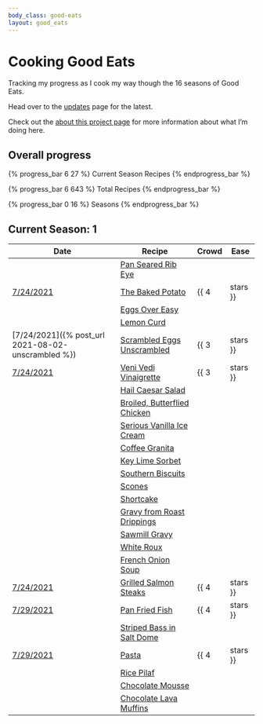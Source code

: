 ```yaml
---
body_class: good-eats
layout: good_eats
---
```


# Cooking Good Eats

Tracking my progress as I cook my way though the 16 seasons of Good
Eats.

Head over to the [updates](updates.html) page for the latest.

Check out the [about this project page](about.html) for more information
about what I’m doing here.

## Overall progress

{% progress_bar 6 27 %} Current Season Recipes {% endprogress_bar %}

{% progress_bar 6 643 %} Total Recipes {% endprogress_bar %}

{% progress_bar 0 16 %} Seasons {% endprogress_bar %}

## Current Season: 1

| **Date**                                                           | **Recipe**                                                                                                                 | **Crowd** | **Ease** |
|--------------------------------------------------------------------|----------------------------------------------------------------------------------------------------------------------------|-----------|----------|
|                                                                    | [Pan Seared Rib Eye](https://www.foodnetwork.com/recipes/alton-brown/pan-seared-rib-eye-recipe-2131274)                    |           |          |
| [7/24/2021](%7B%%20post_url%202021-07-24-starting-season-1%20%%7D) | [The Baked Potato](https://www.foodnetwork.com/recipes/alton-brown/the-baked-potato-recipe1-1908821)                       | {{ 4      | stars }} |
|                                                                    | [Eggs Over Easy](https://www.foodnetwork.com/recipes/alton-brown/eggs-over-easy-recipe2-1938248)                           |           |          |
|                                                                    | [Lemon Curd](https://www.foodnetwork.com/recipes/alton-brown/lemon-curd-recipe-1909621)                                    |           |          |
| [7/24/2021]({% post_url 2021-08-02-unscrambled %})                 | [Scrambled Eggs Unscrambled](https://www.foodnetwork.com/recipes/alton-brown/scrambled-eggs-unscrambled-recipe-1938318)    | {{ 3 | stars }} | {{ 4 | stars }} |
| [7/24/2021](%7B%%20post_url%202021-07-24-starting-season-1%20%%7D) | [Veni Vedi Vinaigrette](https://www.foodnetwork.com/recipes/veni-vedi-vinaigrette-recipe-1938425)                          | {{ 3      | stars }} |
|                                                                    | [Hail Caesar Salad](https://www.foodnetwork.com/recipes/hail-caesar-salad-recipe-1938267)                                  |           |          |
|                                                                    | [Broiled, Butterflied Chicken](https://www.foodnetwork.com/recipes/alton-brown/broiled-butterflied-chicken-recipe-1951266) |           |          |
|                                                                    | [Serious Vanilla Ice Cream](https://www.foodnetwork.com/recipes/alton-brown/serious-vanilla-ice-cream-recipe-1909819)      |           |          |
|                                                                    | [Coffee Granita](https://www.foodnetwork.com/recipes/alton-brown/coffee-granita-recipe-1938493)                            |           |          |
|                                                                    | [Key Lime Sorbet](https://www.foodnetwork.com/recipes/alton-brown/key-lime-sorbet-recipe-1938398)                          |           |          |
|                                                                    | [Southern Biscuits](https://www.foodnetwork.com/recipes/alton-brown/southern-biscuits-recipe3-1948203)                     |           |          |
|                                                                    | [Scones](https://www.foodnetwork.com/recipes/scones-recipe-1910399)                                                        |           |          |
|                                                                    | [Shortcake](https://www.foodnetwork.com/recipes/shortcake-recipe-1910146)                                                  |           |          |
|                                                                    | [Gravy from Roast Drippings](https://www.foodnetwork.com/recipes/gravy-from-roast-drippings-recipe-1951306)                |           |          |
|                                                                    | [Sawmill Gravy](https://www.foodnetwork.com/recipes/alton-brown/sawmill-gravy-recipe-1938562)                              |           |          |
|                                                                    | [White Roux](https://www.foodnetwork.com/recipes/white-roux-recipe-1939081)                                                |           |          |
|                                                                    | [French Onion Soup](https://www.foodnetwork.com/recipes/alton-brown/french-onion-soup-recipe-1939059)                      |           |          |
| [7/24/2021](%7B%%20post_url%202021-07-24-starting-season-1%20%%7D) | [Grilled Salmon Steaks](https://www.foodnetwork.com/recipes/grilled-salmon-steaks-recipe-1910488)                          | {{ 4      | stars }} |
| [7/29/2021](%7B%%20post_url%202021-07-29-fish-and-pasta%20%%7D)    | [Pan Fried Fish](https://www.foodnetwork.com/recipes/pan-fried-fish-recipe-1910675)                                        | {{ 4      | stars }} |
|                                                                    | [Striped Bass in Salt Dome](https://www.foodnetwork.com/recipes/striped-bass-in-salt-dome-recipe-1939160)                  |           |          |
| [7/29/2021](%7B%%20post_url%202021-07-29-fish-and-pasta%20%%7D)    | [Pasta](https://www.foodnetwork.com/recipes/alton-brown/pasta-recipe1-1939124)                                             | {{ 4      | stars }} |
|                                                                    | [Rice Pilaf](https://www.foodnetwork.com/recipes/rice-pilaf-recipe0-1910453)                                               |           |          |
|                                                                    | [Chocolate Mousse](https://www.foodnetwork.com/recipes/alton-brown/chocolate-mousse-recipe-1951938)                        |           |          |
|                                                                    | [Chocolate Lava Muffins](https://www.foodnetwork.com/recipes/alton-brown/chocolate-lava-muffins-recipe2-1913655)           |           |          |

<script type="text/javascript">
    $(function() {
        $('.main table').tablesorter();
    });
</script>
